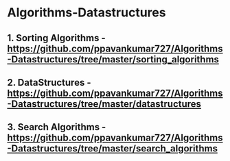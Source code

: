 # Algorithms-Datastructures
## 1. Sorting Algorithms - https://github.com/ppavankumar727/Algorithms-Datastructures/tree/master/sorting_algorithms
## 2. DataStructures - https://github.com/ppavankumar727/Algorithms-Datastructures/tree/master/datastructures
## 3. Search Algorithms - https://github.com/ppavankumar727/Algorithms-Datastructures/tree/master/search_algorithms
